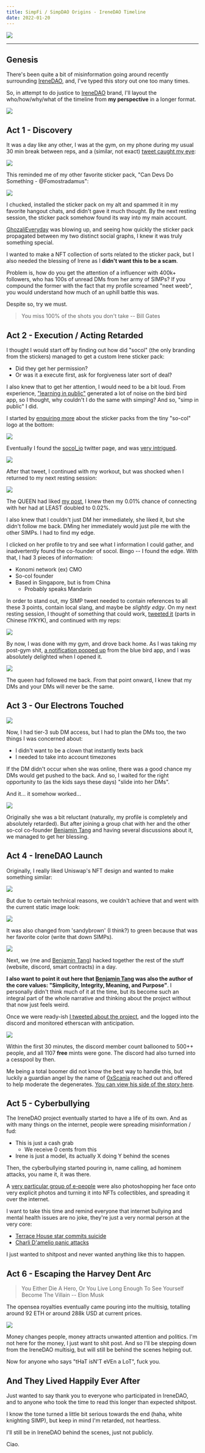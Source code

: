 ```yaml
---
title: SimpFi / SimpDAO Origins - IreneDAO Timeline
date: 2022-01-20
---
```


![](https://i.imgur.com/Ee9IyWv.png)

---

## Genesis

There's been quite a bit of misinformation going around recently surrounding [IreneDAO](https://twitter.com/0xirenedao), and, I've typed this story out one too many times.

So, in attempt to do justice to [IreneDAO](https://twitter.com/0xirenedao) brand, I'll layout the who/how/why/what of the timeline from **my perspective** in a longer format.

![](https://i.imgur.com/EIU1t3b.png)

## Act 1 - Discovery

It was a day like any other, I was at the gym, on my phone during my usual 30 min break between reps, and a (similar, not exact) [tweet caught my eye](https://twitter.com/socol_io/status/1481120592447213568):

![](https://i.imgur.com/FRROFPQ.png)

This reminded me of my other favorite sticker pack, "Can Devs Do Something - @Fomostradamus":

![](https://i.imgur.com/jTr0Y71.png)

I chucked, installed the sticker pack on my alt and spammed it in my favorite hangout chats, and didn't gave it much thought. By the next resting session, the sticker pack somehow found its way into my main account.

[GhozaliEveryday](https://opensea.io/collection/ghozali-everyday) was blowing up, and seeing how quickly the sticker pack propagated between my two distinct social graphs, I knew it was truly something special.

I wanted to make a NFT collection of sorts related to the sticker pack, but I also needed the blessing of Irene as I **didn't want this to be a scam**.

Problem is, how do you get the attention of a influencer with 400k+ followers, who has 100s of unread DMs from her army of SIMPs? If you compound the former with the fact that my profile screamed "neet weeb", you would understand how much of an uphill battle this was. 

Despite so, try we must.

> You miss 100% of the shots you don't take -- Bill Gates

## Act 2 - Execution / Acting Retarded

I thought I would start off by finding out how did "socol" (the only branding from the stickers) managed to get a custom Irene sticker pack:

- Did they get her permission?
- Or was it a execute first, ask for forgiveness later sort of deal?

I also knew that to get her attention, I would need to be a bit loud. From experience, ["learning in public"](https://www.libevm.com/2021/12/18/yulp-smart-contract-dev/) generated a lot of noise on the bird bird app, so I thought, why couldn't I do the same with simping? And so, "simp in public" I did.

I started by [enquiring more](https://twitter.com/libevm/status/1481220818961338368) about the sticker packs from the tiny "so-col" logo at the bottom:

![](https://i.imgur.com/1gnm8JV.png)

Eventually I found the [socol_io](https://twitter.com/socol_io) twitter page, and was [very intrigued](https://twitter.com/libevm/status/1481223671733944334).

![](https://i.imgur.com/BTKYP2N.png)

After that tweet, I continued with my workout, but was shocked when I returned to my next resting session:

![](https://i.imgur.com/1QeeDeZ.png)

The QUEEN had liked [my post](https://twitter.com/libevm/status/1481232114469474308), I knew then my 0.01% chance of connecting with her had at LEAST doubled to 0.02%. 

I also knew that I couldn't just DM her immediately, she liked it, but she didn't follow me back. DMing her immediately would just pile me with the other SIMPs. I had to find my edge.

I clicked on her profile to try and see what I information I could gather, and inadvertently found the co-founder of socol. Bingo -- I found the edge. With that, I had 3 pieces of information:

- Konomi network (ex) CMO
- So-col founder
- Based in Singapore, but is from China
    - Probably speaks Mandarin

In order to stand out, my SIMP tweet needed to contain references to all these 3 points, contain local slang, and maybe be *slightly edgy*. On my next resting session, I thought of something that could work, [tweeted it](https://twitter.com/libevm/status/1481247452493942784) (parts in Chinese IYKYK), and continued with my reps:

![](https://i.imgur.com/98Wc8iY.png)

By now, I was done with my gym, and drove back home. As I was taking my post-gym shit, [a notification popped up](https://twitter.com/libevm/status/1481250458719354883) from the blue bird app, and I was absolutely delighted when I opened it.

![](https://i.imgur.com/DjDZnaH.png)

The queen had followed me back. From that point onward, I knew that my DMs and your DMs will never be the same.

## Act 3 - Our Electrons Touched

![](https://i.imgur.com/wFjTHV4.png)

Now, I had tier-3 sub DM access, but I had to plan the DMs too, the two things I was concerned about:

- I didn't want to be a clown that instantly texts back
- I needed to take into account timezones

If the DM didn't occur when she was online, there was a good chance my DMs would get pushed to the back. And so, I waited for the right opportunity to (as the kids says these days) "slide into her DMs".

And it... it somehow worked...

![](https://i.imgur.com/burxq3y.png)

Originally she was a bit reluctant (naturally, my profile is completely and absolutely retarded). But after joining a group chat with her and the other so-col co-founder [Benjamin Tang](https://twitter.com/birbprophet) and having several discussions about it, we managed to get her blessing.

## Act 4 - IreneDAO Launch

Originally, I really liked Uniswap's NFT design and wanted to make something similar:

![](https://i.imgur.com/03EEv4j.gif)

But due to certain technical reasons, we couldn't achieve that and went with the current static image look:

![](https://i.imgur.com/xqNhGXN.png)

It was also changed from 'sandybrown' (I think?) to green because that was her favorite color (write that down SIMPs).

![](https://i.imgur.com/FkT1cbk.png)

Next, we (me and [Benjamin Tang](https://twitter.com/birbprophet)) hacked together the rest of the stuff (website, discord, smart contracts) in a day.

**I also want to point it out here that [Benjamin Tang](https://twitter.com/birbprophet) was also the author of the core values: "Simplicity, Integrity, Meaning, and Purpose"**. I personally didn't think much of it at the time, but its become such an integral part of the whole narrative and thinking about the project without that now just feels weird.

Once we were ready-ish [I tweeted about the project](https://twitter.com/libevm/status/1481903101078798336), and the logged into the discord and monitored etherscan with anticipation.

![](https://i.imgur.com/Drp8EuT.png)

Within the first 30 minutes, the discord member count ballooned to 500++ people, and all 1107 **free** mints were gone. The discord had also turned into a cesspool by then.

Me being a total boomer did not know the best way to handle this, but luckily a guardian angel by the name of [0xScania](https://twitter.com/0xscania) reached out and offered to help moderate the degenerates. [You can view his side of the story here](https://twitter.com/joshuabaekk/status/1482712698852892676).

## Act 5 - Cyberbullying

The IreneDAO project eventually started to have a life of its own. And as with many things on the internet, people were spreading misinformation / fud:

- This is just a cash grab
    - We receive 0 cents from this
- Irene is just a model, its actually X doing Y behind the scenes

Then, the cyberbullying started pouring in, name calling, ad hominem attacks, you name it, it was there.

A [very particular group of e-people](https://medium.com/@BatmanDAO/bad-crypto-influencer-lies-and-secrets-in-a-lying-influencer-c5be69f8208e) were also photoshopping her face onto very explicit photos and turning it into NFTs collectibles, and spreading it over the internet.

I want to take this time and remind everyone that internet bullying and mental health issues are no joke, they're just a very normal person at the very core:

- [Terrace House star commits suicide](https://www.vox.com/2020/6/5/21273888/terrace-house-death-hana-kimura-what-happened-netflix)
- [Charli D'amelio panic attacks](https://www.youtube.com/watch?v=OpxaleMVzpU)

I just wanted to shitpost and never wanted anything like this to happen.

## Act 6 - Escaping the Harvey Dent Arc

> You Either Die A Hero, Or You Live Long Enough To See Yourself Become The Villain -- Elon Musk

The opensea royalties eventually came pouring into the multisig, totalling around 92 ETH or around 288k USD at current prices.

![](https://i.imgur.com/gQjbg0c.png)

Money changes people, money attracts unwanted attention and politics. I'm not here for the money, I just want to shit post. And so I'll be stepping down from the IreneDAO multisig, but will still be behind the scenes helping out.

Now for anyone who says "tHaT isN'T eVEn a LoT", fuck you.

## And They Lived Happily Ever After

Just wanted to say thank you to everyone who participated in IreneDAO, and to anyone who took the time to read this longer than expected shitpost.

I know the tone turned a little bit serious towards the end (haha, white knighting SIMP), but keep in mind I'm retarded, not heartless.

I'll still be in IreneDAO behind the scenes, just not publicly.

Ciao.